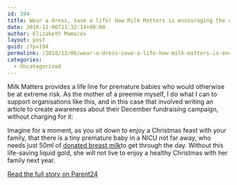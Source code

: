 ```yaml
---
id: 194
title: Wear a dress, save a life! How Milk Matters is encouraging the donation of breast milk
date: 2018-12-06T11:32:14+00:00
author: Elizabeth Mamacos
layout: post
guid: /?p=194
permalink: /2018/12/06/wear-a-dress-save-a-life-how-milk-matters-is-encouraging-the-donation-of-breast-milk/
categories:
  - Uncategorized
---
```

 

Milk Matters provides a life line for premature babies who would otherwise be at extreme risk. As the mother of a preemie myself, I do what I can to support organisations like this, and in this case that involved writing an article to create awareness about their December fundraising campaign, without charging for it:

Imagine for a moment, as you sit down to enjoy a Christmas feast with your family, that there is a tiny premature baby in a NICU not far away, who needs just 50ml of <a rel="noreferrer noopener" href="http://milkmatters.org/using-donor-milk/" target="_blank">donated breast milk</a>to get through the day. Without this life-saving liquid gold, she will not live to enjoy a healthy Christmas with her family next year.

[Read the full story on Parent24](https://www.parent24.com/Baby/Breastfeeding/wear-a-dress-save-a-life-how-milk-matters-is-encouraging-the-donation-of-breast-milk-20181205) 